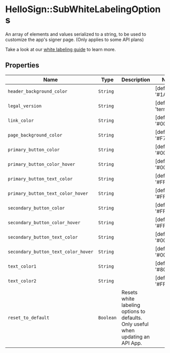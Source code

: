 # HelloSign::SubWhiteLabelingOptions

An array of elements and values serialized to a string, to be used to customize the app&#39;s signer page. (Only applies to some API plans)

Take a look at our [white labeling guide](/api/reference/white-labeling/) to learn more.

## Properties

| Name | Type | Description | Notes |
| ---- | ---- | ----------- | ----- |
| `header_background_color` | ```String``` |    |  [default to '#1A1A1A'] |
| `legal_version` | ```String``` |    |  [default to 'terms1'] |
| `link_color` | ```String``` |    |  [default to '#00B3E6'] |
| `page_background_color` | ```String``` |    |  [default to '#F7F8F9'] |
| `primary_button_color` | ```String``` |    |  [default to '#00B3E6'] |
| `primary_button_color_hover` | ```String``` |    |  [default to '#00B3E6'] |
| `primary_button_text_color` | ```String``` |    |  [default to '#FFFFFF'] |
| `primary_button_text_color_hover` | ```String``` |    |  [default to '#FFFFFF'] |
| `secondary_button_color` | ```String``` |    |  [default to '#FFFFFF'] |
| `secondary_button_color_hover` | ```String``` |    |  [default to '#FFFFFF'] |
| `secondary_button_text_color` | ```String``` |    |  [default to '#00B3E6'] |
| `secondary_button_text_color_hover` | ```String``` |    |  [default to '#00B3E6'] |
| `text_color1` | ```String``` |    |  [default to '#808080'] |
| `text_color2` | ```String``` |    |  [default to '#FFFFFF'] |
| `reset_to_default` | ```Boolean``` |  Resets white labeling options to defaults. Only useful when updating an API App.  |  |

